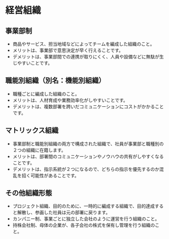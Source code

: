 # 経営組織
## 事業部制
- 商品やサービス、担当地域などによってチームを編成した組織のこと。
- メリットは、事業部で意思決定が早く行えることです。
- デメリットは、事業部間での連携が取りにくく、人員や設備などに無駄が生じやすいことです。

## 職能別組織（別名：機能別組織）
- 職種ごとに編成した組織のこと。
- メリットは、人材育成や業務効率化がしやすいことです。
- デメリットは、複数部署を跨いだコミュニケーションにコストがかかることです。

## マトリックス組織
- 事業部制と職能別組織の両方で構成された組織で、社員が事業部と職種別の２つの組織に在籍します。
- メリットは、部署間のコミュニケーションやノウハウの共有がしやすくなることです。
- デメリットは、指示系統が２つになるので、どちらの指示を優先するのか混乱を招く可能性があることです。

## その他組織形態
- プロジェクト組織、目的のために、一時的に編成する組織で、目的達成すると解散し、参画した社員は元の部署に戻ります。
- カンパニー制、事業ごとに独立した会社のように運営を行う組織のこと。
- 持株会社制、母体の企業が、各子会社の株式を保有し管理を行う組織のこと。
